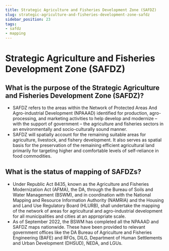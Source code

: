 ```yaml
---
title: Strategic Agriculture and Fisheries Development Zone (SAFDZ)
slug: strategic-agriculture-and-fisheries-development-zone-safdz
sidebar_position: 23
tags:
- safdz
- mapping
---
```


# Strategic Agriculture and Fisheries Development Zone (SAFDZ)

## What is the purpose of the Strategic Agriculture and Fisheries Development Zone (SAFDZ)?

- SAFDZ refers to the areas within the Network of Protected Areas And Agro-industrial Development (NPAAAD) identified for production, agro-processing, and marketing activities to help develop and modernize – with the support of government – the agriculture and fisheries sectors in an environmentally and socio-culturally sound manner.
- SAFDZ will spatially account for the remaining suitable areas for agriculture, livestock, and fishery development. It also serves as spatial basis for the preservation of the remaining efficient agricultural land primarily for targeting higher and comfortable levels of self-reliance in food commodities.

## What is the status of mapping of SAFDZs?

- Under Republic Act 8435, known as the Agriculture and Fisheries Modernization Act (AFMA), the DA, through the Bureau of Soils and Water Management (BSWM), and  in coordination with the National Mapping and Resource Information Authority (NAMRIA) and the Housing and Land Use Regulatory Board (HLURB), shall undertake the mapping of the network of areas for agricultural and agro-industrial development for all municipalities and cities at an appropriate scale.
- As of September 2022, the BSWM has completed all the NPAAAD and SAFDZ maps nationwide. These have been provided to relevant government offices like the DA Bureau of Agriculture and Fisheries Engineering (BAFE) and RFOs, DILG, Department of Human Settlements and Urban Development (DHSUD), NEDA, and LGUs.
